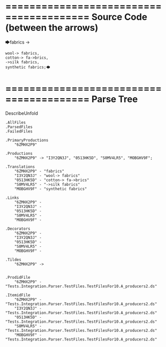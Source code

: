 ========================================
Source Code (between the arrows)
========================================

🡆fabrics ->

	wool-> fabrics,
	cotton-> fa->brics,
	->silk fabrics,
	synthetic fabrics;🡄

========================================
Parse Tree
========================================
DescribeUnfold

    .AllFiles
    .ParsedFiles
    .FailedFiles

    .PrimaryProductions
        "6ZMHX2P9" 

    .Productions
        "6ZMHX2P9" -> "I3Y2QN3J", "0513HK5D", "S0MV4LR5", "MOBGHV9F";

    .Translations
        "6ZMHX2P9" - "fabrics"
        "I3Y2QN3J" - "wool-> fabrics"
        "0513HK5D" - "cotton-> fa->brics"
        "S0MV4LR5" - "->silk fabrics"
        "MOBGHV9F" - "synthetic fabrics"

    .Links
        "6ZMHX2P9" - 
        "I3Y2QN3J" - 
        "0513HK5D" - 
        "S0MV4LR5" - 
        "MOBGHV9F" - 

    .Decorators
        "6ZMHX2P9" - 
        "I3Y2QN3J" - 
        "0513HK5D" - 
        "S0MV4LR5" - 
        "MOBGHV9F" - 

    .Tildes
        "6ZMHX2P9" -> 


    .ProdidFile
        "6ZMHX2P9" - "Tests.Integration.Parser.TestFiles.TestFilesFor10.A_producers2.ds"

    .ItemidFile
        "6ZMHX2P9" - "Tests.Integration.Parser.TestFiles.TestFilesFor10.A_producers2.ds"
        "I3Y2QN3J" - "Tests.Integration.Parser.TestFiles.TestFilesFor10.A_producers2.ds"
        "0513HK5D" - "Tests.Integration.Parser.TestFiles.TestFilesFor10.A_producers2.ds"
        "S0MV4LR5" - "Tests.Integration.Parser.TestFiles.TestFilesFor10.A_producers2.ds"
        "MOBGHV9F" - "Tests.Integration.Parser.TestFiles.TestFilesFor10.A_producers2.ds"

